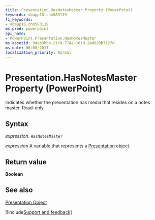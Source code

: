 ```yaml
---
title: Presentation.HasNotesMaster Property (PowerPoint)
keywords: vbapp10.chm583119
f1_keywords:
- vbapp10.chm583119
ms.prod: powerpoint
api_name:
- PowerPoint.Presentation.HasNotesMaster
ms.assetid: 9dab3bbb-21c0-774a-101d-24d820b712fd
ms.date: 06/08/2017
localization_priority: Normal
---
```



# Presentation.HasNotesMaster Property (PowerPoint)

Indicates whether the presentation has media that resides on a notes master. Read-only.


## Syntax

 _expression_. `HasNotesMaster`

 _expression_ A variable that represents a [Presentation](./PowerPoint.Presentation.md) object.


## Return value

 **Boolean**


## See also


[Presentation Object](PowerPoint.Presentation.md)

[!include[Support and feedback](~/includes/feedback-boilerplate.md)]